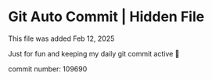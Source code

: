 # Git Auto Commit | Hidden File

This file was added Feb 12, 2025

Just for fun and keeping my daily git commit active 🤪

commit number: 109690
